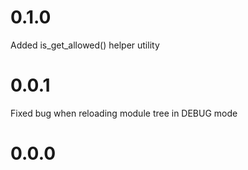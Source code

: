 # 0.1.0

Added is_get_allowed() helper utility

# 0.0.1

Fixed bug when reloading module tree in DEBUG mode

# 0.0.0